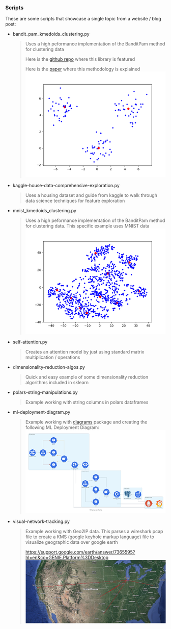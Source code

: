 ### Scripts

These are some scripts that showcase a single topic from a website / blog post:

- bandit_pam_kmedoids_clustering.py
    > Uses a high peformance implementation of the BanditPam method for clustering data
    >
    > Here is the [github repo](https://github.com/motiwari/BanditPAM) where this library is featured
    >
    > Here is the [paper](https://proceedings.neurips.cc/paper/2020/file/73b817090081cef1bca77232f4532c5d-Paper.pdf) where this methodology is explained<br/>
	![kmedoids_clustering](../assets/kmedoids_clustering.png)
- kaggle-house-data-comprehensive-exploration.py
    > Uses a housing dataset and guide from kaggle to walk through data science techniques
    > for feature exploration
- mnist_kmedoids_clustering.py
    > Uses a high peformance implementation of the BanditPam method for clustering data. This specific example uses MNIST data<br/>
	![kmedoids_clustering](../assets/mnist_kmedoids_clustering.png)
- self-attention.py
	> Creates an attention model by just using standard matrix multiplication / operations
- dimensionality-reduction-algos.py
	> Quick and easy example of some dimensionality reduction algorithms included in sklearn
- polars-string-manipulations.py
	>	Example working with string columns in polars dataframes
- ml-deployment-diagram.py
	>	Example working with [diagrams](https://github.com/mingrammer/diagrams) package and creating the following ML Deployment Diagram:
	![ml_deployment_diagram](../assets/ml-diagram.png)
- visual-network-tracking.py
	> Example working with Geo2IP data. This parses a wireshark pcap file to create a KMS (google keyhole markup language) file to visualize geographic data over google earth
	>
	> https://support.google.com/earth/answer/7365595?hl=en&co=GENIE.Platform%3DDesktop
	![network_packets_visualized](../assets/network_packets_visualized.png)
